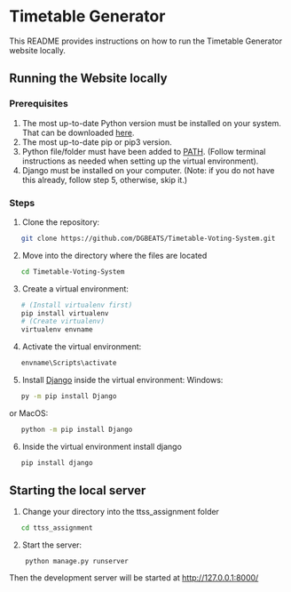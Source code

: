 # Timetable Generator

This README provides instructions on how to run the Timetable Generator website locally.

## Running the Website locally

### Prerequisites

1. The most up-to-date Python version must be installed on your system. That can be downloaded [here](https://www.python.org/downloads/).
2. The most up-to-date pip or pip3 version.
3. Python file/folder must have been added to [PATH](https://realpython.com/add-python-to-path/). (Follow terminal instructions as needed when setting up the virtual environment).
4. Django must be installed on your computer. (Note: if you do not have this already, follow step 5, otherwise, skip it.)

### Steps

1. Clone the repository:

```bash
   git clone https://github.com/DGBEATS/Timetable-Voting-System.git
```

2. Move into the directory where the files are located

```bash
   cd Timetable-Voting-System
```

3. Create a virtual environment:

```bash
   # (Install virtualenv first)
   pip install virtualenv
   # (Create virtualenv)
   virtualenv envname
```

4. Activate the virtual environment:

```bash
   envname\Scripts\activate
```

5. Install [Django](https://www.w3schools.com/django/django_install_django.php) inside the virtual environment:
   Windows:

```bash
   py -m pip install Django
```

or MacOS:

```bash
   python -m pip install Django
```

6. Inside the virtual environment install django

```bash
   pip install django
```

## Starting the local server

1. Change your directory into the ttss_assignment folder

```bash
   cd ttss_assignment
```

2. Start the server:

```django
    python manage.py runserver
```

Then the development server will be started at http://127.0.0.1:8000/
